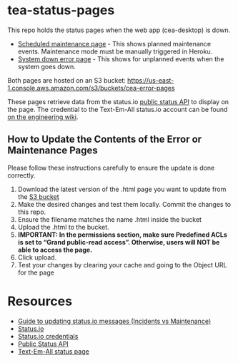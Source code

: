 # tea-status-pages

This repo holds the status pages when the web app (cea-desktop) is down.

- [Scheduled maintenance page](https://s3.amazonaws.com/cea-error-pages/maintenance.html) - This shows planned maintenance events. Maintenance mode must be manually triggered in Heroku.
- [System down error page](https://s3.amazonaws.com/cea-error-pages/error.html) - This shows for unplanned events when the system goes down.

Both pages are hosted on an S3 bucket: https://us-east-1.console.aws.amazon.com/s3/buckets/cea-error-pages

These pages retrieve data from the status.io [public status API](https://status.text-em-all.com/1.0/status/536bd6f1fd254d6008000273) to display on the page. The credential to the Text-Em-All status.io account can be found [on the engineering wiki](https://sites.google.com/call-em-all.com/engineeringoperationswiki/contact-info?authuser=0#h.p_2_vfmYqglTNj).

## How to Update the Contents of the Error or Maintenance Pages

Please follow these instructions carefully to ensure the update is done correctly.

1. Download the latest version of the .html page you want to update from the [S3 bucket](https://us-east-1.console.aws.amazon.com/s3/buckets/cea-error-pages)
1. Make the desired changes and test them locally. Commit the changes to this repo.
1. Ensure the filename matches the name .html inside the bucket
1. Upload the .html to the bucket.
1. **IMPORTANT: In the permissions section, make sure Predefined ACLs is set to “Grand public-read access”. Otherwise, users will NOT be able to access the page.**
1. Click upload.
1. Test your changes by clearing your cache and going to the Object URL for the page

# Resources

- [Guide to updating status.io messages (Incidents vs Maintenance)](https://docs.google.com/document/d/1wp1BLBJq0KWVw31sUlQ7hVIxYAyFJxTIOBCybZ_h1AE/edit?tab=t.0)
- [Status.io](https://status.io/)
- [Status.io credentials](https://sites.google.com/call-em-all.com/engineeringoperationswiki/contact-info?authuser=0#h.p_2_vfmYqglTNj)
- [Public Status API](https://status.text-em-all.com/1.0/status/536bd6f1fd254d6008000273)
- [Text-Em-All status page](https://status.text-em-all.com/)
